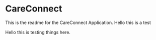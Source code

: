 # CareConnect
This is the readme for the CareConnect Application. 
Hello this is a test 

Hello this is testing things here. 
